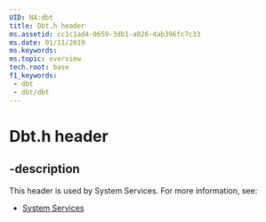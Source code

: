 ```yaml
---
UID: NA:dbt
title: Dbt.h header
ms.assetid: cc1c1ad4-0659-3db1-a026-4ab396fc7c33
ms.date: 01/11/2019
ms.keywords: 
ms.topic: overview
tech.root: base
f1_keywords:
 - dbt
 - dbt/dbt
---
```


# Dbt.h header


## -description

This header is used by System Services. For more information, see:

- [System Services](../_base/index.md)


